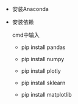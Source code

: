 - 安装Anaconda

- 安装依赖

  cmd中输入

  - pip install pandas

  - pip install numpy

  - pip install  plotly

  - pip install sklearn

  - pip install matplotlib

    